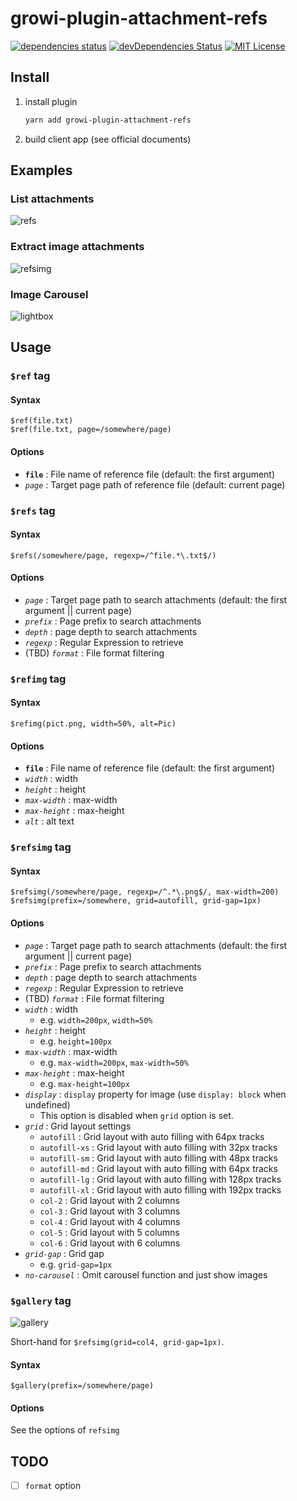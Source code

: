 # growi-plugin-attachment-refs

[![dependencies status](https://david-dm.org/weseek/growi-plugin-attachment-refs.svg)](https://david-dm.org/weseek/growi-plugin-attachment-refs)
[![devDependencies Status](https://david-dm.org/weseek/growi-plugin-attachment-refs/dev-status.svg)](https://david-dm.org/weseek/growi-plugin-attachment-refs?type=dev)
[![MIT License](http://img.shields.io/badge/license-MIT-blue.svg?style=flat)](LICENSE)

Install
--------

1. install plugin

    ```bash
    yarn add growi-plugin-attachment-refs
    ```

1. build client app (see official documents)


Examples
-------

### List attachments

![refs](https://user-images.githubusercontent.com/1638767/64986526-1b23be00-d902-11e9-9e33-65ad15767920.gif)

### Extract image attachments

![refsimg](https://user-images.githubusercontent.com/1638767/64986528-1c54eb00-d902-11e9-95dc-2784fa15746c.gif)

### Image Carousel

![lightbox](https://user-images.githubusercontent.com/1638767/64986530-1e1eae80-d902-11e9-8711-b5df3572769c.gif)


Usage
------

### `$ref` tag

#### Syntax

```
$ref(file.txt)
$ref(file.txt, page=/somewhere/page)
```

#### Options

- **`file`** : File name of reference file (default: the first argument)
- *`page`* : Target page path of reference file (default: current page)


### `$refs` tag

#### Syntax

```
$refs(/somewhere/page, regexp=/^file.*\.txt$/)
```

#### Options

- *`page`* : Target page path to search attachments (default: the first argument || current page)
- *`prefix`* : Page prefix to search attachments
- *`depth`* : page depth to search attachments
- *`regexp`* : Regular Expression to retrieve
- (TBD) *`format`* : File format filtering


### `$refimg` tag

#### Syntax

```
$refimg(pict.png, width=50%, alt=Pic)
```

#### Options

- **`file`** : File name of reference file (default: the first argument)
- *`width`* : width
- *`height`* : height
- *`max-width`* : max-width
- *`max-height`* : max-height
- *`alt`* : alt text


### `$refsimg` tag

#### Syntax

```
$refsimg(/somewhere/page, regexp=/^.*\.png$/, max-width=200)
$refsimg(prefix=/somewhere, grid=autofill, grid-gap=1px)
```

#### Options

- *`page`* : Target page path to search attachments (default: the first argument || current page)
- *`prefix`* : Page prefix to search attachments
- *`depth`* : page depth to search attachments
- *`regexp`* : Regular Expression to retrieve
- (TBD) *`format`* : File format filtering
- *`width`* : width
  - e.g. `width=200px`, `width=50%`
- *`height`* : height
  - e.g. `height=100px`
- *`max-width`* : max-width
  - e.g. `max-width=200px`, `max-width=50%`
- *`max-height`* : max-height
  - e.g. `max-height=100px`
- *`display`* : `display` property for image (use `display: block` when undefined)
  - This option is disabled when `grid` option is set.
- *`grid`* : Grid layout settings
  - `autofill` : Grid layout with auto filling with 64px tracks
  - `autofill-xs` : Grid layout with auto filling with 32px tracks
  - `autofill-sm` : Grid layout with auto filling with 48px tracks
  - `autofill-md` : Grid layout with auto filling with 64px tracks
  - `autofill-lg` : Grid layout with auto filling with 128px tracks
  - `autofill-xl` : Grid layout with auto filling with 192px tracks
  - `col-2` : Grid layout with 2 columns
  - `col-3` : Grid layout with 3 columns
  - `col-4` : Grid layout with 4 columns
  - `col-5` : Grid layout with 5 columns
  - `col-6` : Grid layout with 6 columns
- *`grid-gap`* : Grid gap
  - e.g. `grid-gap=1px`
- *`no-carousel`* : Omit carousel function and just show images


### `$gallery` tag

![gallery](https://user-images.githubusercontent.com/1638767/64987263-d00aaa80-d903-11e9-83f6-7669e9945015.png)

Short-hand for `$refsimg(grid=col4, grid-gap=1px)`.

#### Syntax

```
$gallery(prefix=/somewhere/page)
```

#### Options

See the options of `refsimg`


TODO
-----

- [ ] `format` option

[GROWI]: https://github.com/weseek/growi
